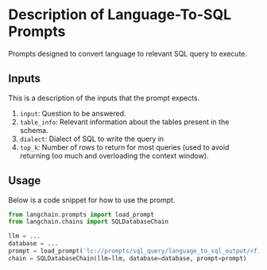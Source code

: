# Description of Language-To-SQL Prompts

Prompts designed to convert language to relevant SQL query to execute.


## Inputs

This is a description of the inputs that the prompt expects.

1. `input`: Question to be answered.
2. `table_info`: Relevant information about the tables present in the schema.
3. `dialect`: Dialect of SQL to write the query in
4. `top_k`: Number of rows to return for most queries (used to avoid returning too much and overloading the context window).


## Usage

Below is a code snippet for how to use the prompt.

```python
from langchain.prompts import load_prompt
from langchain.chains import SQLDatabaseChain

llm = ...
database = ...
prompt = load_prompt('lc://prompts/sql_query/language_to_sql_output/<file-name>')
chain = SQLDatabaseChain(llm=llm, database=database, prompt=prompt)
```

